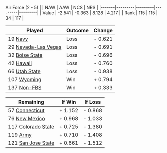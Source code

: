Air Force (2 - 5)
|       |   NAW   |   AAW   |   NCS   |   NRS   |
|-------|---------|---------|---------|---------|
| Value |  -2.541 |  -0.363 |   8.128 |   4.217 |
| Rank  |     115 |     115 |      34 |     117 |

| Played                    | Outcome    |  Change  |
|---------------------------|------------|----------|
|  19 [Navy                  ](Navy.md)| Loss       | -  0.621 |
|  29 [Nevada-Las Vegas      ](NevadaLasVegas.md)| Loss       | -  0.691 |
|  32 [Boise State           ](BoiseState.md)| Loss       | -  0.696 |
|  42 [Hawaii                ](Hawaii.md)| Loss       | -  0.760 |
|  66 [Utah State            ](UtahState.md)| Loss       | -  0.938 |
| 107 [Wyoming               ](Wyoming.md)| Win        | +  0.794 |
| 137 [Non-FBS               ](NonFBS.md)| Win        | +  0.333 |

| Remaining                 |  If Win  |  If Loss |
|---------------------------|----------|----------|
|  57 [Connecticut           ](Connecticut.md)| +  1.152 | -  0.868 |
|  76 [New Mexico            ](NewMexico.md)| +  0.968 | -  1.033 |
| 117 [Colorado State        ](ColoradoState.md)| +  0.725 | -  1.380 |
| 119 [Army                  ](Army.md)| +  0.710 | -  1.408 |
| 121 [San Jose State        ](SanJoseState.md)| +  0.661 | -  1.512 |

